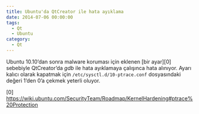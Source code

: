 ```yaml
---
title: Ubuntu'da QtCreator ile hata ayıklama
date: 2014-07-06 00:00:00
tags:
  - Qt
  - Ubuntu
category:
  - Qt
---
```


Ubuntu 10.10’dan sonra malware koruması için eklenen [bir ayar][0] sebebiyle QtCreator’da _gdb_ ile hata ayıklamaya çalışınca hata alınıyor. Ayarı kalıcı olarak kapatmak için `/etc/sysctl.d/10-ptrace.conf` dosyasındaki değeri 1’den 0’a çekmek yeterli oluyor.

[0] https://wiki.ubuntu.com/SecurityTeam/Roadmap/KernelHardening#ptrace%20Protection
